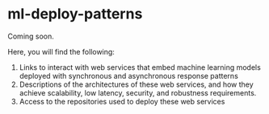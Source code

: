 # ml-deploy-patterns
Coming soon.

Here, you will find the following:
1. Links to interact with web services that embed machine learning models deployed with synchronous and asynchronous response patterns
2. Descriptions of the architectures of these web services, and how they achieve scalability, low latency, security, and robustness requirements.
3. Access to the repositories used to deploy these web services
